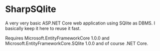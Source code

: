 # SharpSQlite
A very very basic ASP.NET Core web application using SQlite as DBMS. I basically keep it here to reuse it fast.

Requires Microsoft.EntityFrameworkCore 1.0.0 and Microsoft.EntityFrameworkCore.SQlite 1.0.0 and of course .NET Core.
